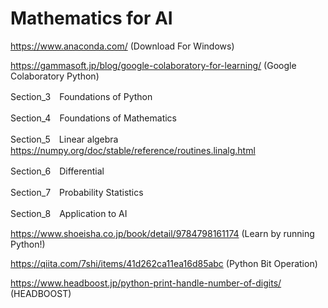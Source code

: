 # Mathematics for AI
https://www.anaconda.com/
(Download For Windows)

https://gammasoft.jp/blog/google-colaboratory-for-learning/
(Google Colaboratory Python)

Section_3　Foundations of Python

Section_4　Foundations of Mathematics

Section_5　Linear algebra https://numpy.org/doc/stable/reference/routines.linalg.html

Section_6　Differential

Section_7　Probability Statistics

Section_8　Application to AI

https://www.shoeisha.co.jp/book/detail/9784798161174
(Learn by running Python!)

https://qiita.com/7shi/items/41d262ca11ea16d85abc
(Python Bit Operation)

https://www.headboost.jp/python-print-handle-number-of-digits/
(HEADBOOST)
